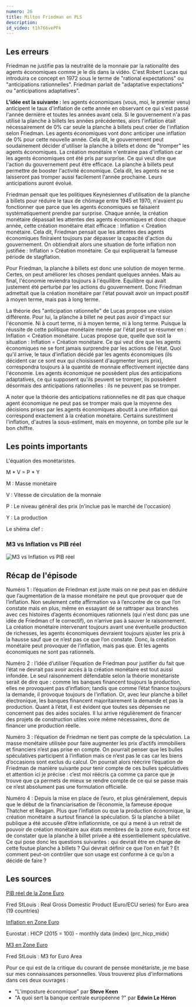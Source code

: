 ```yaml
---
numero: 26
title: Milton Friedman en PLS
description:
id_video: t1h766vePFk
---
```


## Les erreurs ##

Friedman ne justifie pas la neutralité de la monnaie par la rationalité des agents économiques comme je le dis dans la vidéo. C'est Robert Lucas qui introduira ce concept en 1972 sous le terme de "rational expectations" ou "anticipations rationnelles". Friedman parlait de "adaptative expectations" ou "anticipations adaptatives".

**L'idée est la suivante :** les agents économiques (vous, moi, le premier venu) anticipent le taux d'inflation de cette année en observant ce qui s'est passé l'année dernière et toutes les années avant cela. Si le gouvernement n'a pas utilisé la planche à billets les années précédentes, alors l'inflation était nécessairement de 0% car seule la planche à billets peut créer de l'inflation selon Friedman. Les agents économiques vont donc anticiper une inflation de 0% pour cette nouvelle année. Cela dit, le gouvernement peut soudainement décider d'utiliser la planche à billets et donc de "tromper" les agents économiques. La création monétaire n'entraine pas d'inflation car les agents économiques ont été pris par surprise. Ce qui veut dire que l'action du gouvernement peut être efficace. La planche à billets peut permettre de booster l'activité économique. Cela dit, les agents ne se laisseront pas tromper aussi facilement l'année prochaine. Leurs anticipations auront évolué.

Friedman pensait que les politiques Keynésiennes d'utilisation de la planche à billets pour réduire le taux de chômage entre 1945 et 1970, n'avaient pu fonctionner que parce que les agents économiques se faisaient systématiquement prendre par surprise. Chaque année, la création monétaire dépassait les attentes des agents économiques et donc chaque année, cette création monétaire était efficace : Inflation < Création monétaire. Cela dit, Friedman pensait que les attentes des agents économiques finiraient toujours par dépasser la capacité d'action du gouvernement. On obtiendrait alors une situation de forte inflation non justifiée : Inflation > Création monétaire. Ce qui expliquerait la fameuse période de stagflation.

Pour Friedman, la planche à billets est donc une solution de moyen terme. Certes, on peut améliorer les choses pendant quelques années. Mais au final, l'économie reviendra toujours à l'équilibre. Equilibre qui avait justement été perturbé par les actions du gouvernement. Donc Friedman admettait que la création monétaire par l'état pouvait avoir un impact positif à moyen terme, mais pas à long terme.

La théorie des "anticipation rationnelle" de Lucas propose une vision différente. Pour lui, la planche à billet ne peut pas avoir d'impact sur l'économie. Ni à court terme, ni à moyen terme, ni à long terme. Puisque la réussite de cette politique monétaire menée par l'état peut se résumer en : Inflation < Création monétaire. Lucas propose que, quelle que soit la situation : Inflation = Création monétaire. Ce qui veut dire que les agents économiques ne se font jamais surprendre par les actions de l'état. Quoi qu'il arrive, le taux d'inflation décidé par les agents économiques (ils décident car ce sont eux qui choisissent d'augmenter leurs prix), correspondra toujours à la quantité de monnaie effectivement injectée dans l'économie. Les agents économique ne possèdent plus des anticipations adaptatives, ce qui supposent qu'ils peuvent se tromper, ils possèdent désormais des anticipations rationnelles : ils ne peuvent pas se tromper.

A noter que la théorie des anticipations rationnelles ne dit pas que chaque agent économique ne peut pas se tromper mais que la moyenne des décisions prises par les agents économiques aboutit à une inflation qui correspond exactement à la création monétaire. Certains surestiment l'inflation, d'autres la sous-estiment, mais en moyenne, on tombe pile sur le bon chiffre.


## Les points importants

L'équation des monétaristes.

M * V = P * Y

M : Masse monétaire

V : Vitesse de circulation de la monnaie

P : Le niveau général des prix (n'inclue pas le marché de l'occasion)

Y : La production

Le shéma clef :

### M3 vs Inflation vs PIB réel

![M3 vs Inflation vs PIB réel](/assets/images/resized/Eps26_m3_Inflation_PIB_réel.png "M3 vs Inflation vs PIB réel")


## Récap de l'épisode

Numéro 1 : l’équation de Friedman est juste mais on ne peut pas en déduire que l’augmentation de la masse monétaire ne peut que provoquer que de l’inflation. Non seulement cette affirmation va à l’encontre de ce que l’on constate mais en plus, même en essayant de se rattraper aux branches avec ces histoires d’agents économiques rationnels (qui n'est donc pas une idée de Friedman cf le correctif), on n’arrive pas à sauver le raisonnement. La création monétaire intervenant toujours avant une éventuelle production de richesses, les agents économiques devraient toujours ajuster les prix à la hausse sauf que ce n’est pas ce que l’on constate. Donc, la création monétaire peut provoquer de l’inflation, mais pas que. Et les agents économiques ne sont pas rationnels.

Numéro 2 : l’idée d’utiliser l’équation de Friedman pour justifier du fait que l’état ne devrait pas avoir accès à la création monétaire est tout aussi infondée. Le seul raisonnement défendable selon la théorie monétariste serait de dire que : comme les banques financent toujours la production, elles ne provoquent pas d’inflation; tandis que comme l’état finance toujours la demande, il provoque toujours de l’inflation. Or, avec leur planche à billet électronique, les banques financent majoritairement la demande et pas la production. Quant à l’état, il est évident que toutes ses dépenses ne concernent pas des aides sociales. Il lui arrive régulièrement de financer des projets de construction utiles voire même nécessaires, donc de financer une production réelle.

Numéro 3 : l’équation de Friedman ne tient pas compte de la spéculation. La masse monétaire utilisée pour faire augmenter les prix d’actifs immobiliers et financiers n’est pas prise en compte. On pourrait penser que les bulles spéculatives participent à l‘inflation mais ce n’est pas le cas car les biens d’occasions sont exclus du calcul. On pourrait alors réécrire l’équation de Friedman de manière suivante pour tenir compte de ces bulles spéculatives et attention ici je précise : c’est moi réécris ça comme ça parce que je trouve que ça permets de mieux se rendre compte de ce qui se passe mais ce n’est absolument pas une formulation officielle.

Numéro 4 : Depuis la mise en place de l’euro, et plus généralement, depuis que le début de la financiarisation de l’économie, la fameuse époque Thatcher et Reagan. Plus que l’inflation ou que la production économique, la création monétaire a surtout financé la spéculation. Si la planche à billet publique a été accusée d’être inflationniste, ce qui a mené à un retrait de pouvoir de création monétaire aux états membres de la zone euro, force est de constater que la planche à billet privée a été essentiellement spéculative. Ce qui pose donc les questions suivantes : qui devrait être en charge de cette foutue planche à billets ? Qui devrait définir ce que l’on en fait ? Et comment peut-on contrôler que son usage est conforme à ce qu’on a décidé de faire ?


## Les sources

[PIB réel de la Zone Euro](https://fred.stlouisfed.org/series/CLVMEURSCAB1GQEA19)

Fred StLouis : Real Gross Domestic Product (Euro/ECU series) for Euro area (19 countries)


[Inflation en Zone Euro](http://appsso.eurostat.ec.europa.eu/nui/submitViewTableAction.do)

Eurostat : HICP (2015 = 100) - monthly data (index) (prc_hicp_midx)


[M3 en Zone Euro](https://fred.stlouisfed.org/series/MYAGM3EZM196N)

Fred StLouis : M3 for Euro Area


Pour ce qui est de la critique du courant de pensée monétariste, je me base sur mes connaissances personnelles. Vous trouverez plus d'informations dans ces deux ouvrages :

 - "L'imposture économique" par **Steve Keen**
 - "A quoi sert la banque centrale européenne ?" par **Edwin Le Héron**

